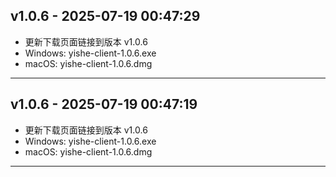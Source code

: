 ## v1.0.6 - 2025-07-19 00:47:29

- 更新下载页面链接到版本 v1.0.6
- Windows: yishe-client-1.0.6.exe
- macOS: yishe-client-1.0.6.dmg

---

## v1.0.6 - 2025-07-19 00:47:19

- 更新下载页面链接到版本 v1.0.6
- Windows: yishe-client-1.0.6.exe
- macOS: yishe-client-1.0.6.dmg

---

